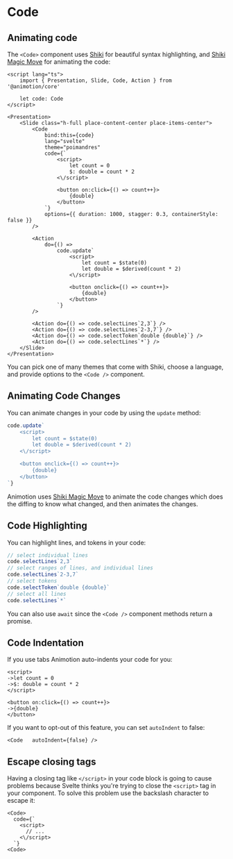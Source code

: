 <script lang="ts">
	import CodeBlock from './code.svelte'
</script>

# Code

## Animating code

The `<Code>` component uses [Shiki](https://shiki.style/) for beautiful syntax highlighting, and [Shiki Magic Move](https://shiki-magic-move.netlify.app/) for animating the code:

<CodeBlock />

```svelte
<script lang="ts">
	import { Presentation, Slide, Code, Action } from '@animotion/core'

	let code: Code
</script>

<Presentation>
	<Slide class="h-full place-content-center place-items-center">
		<Code
			bind:this={code}
			lang="svelte"
			theme="poimandres"
			code={`
				<script>
					let count = 0
					$: double = count * 2
				<\/script>

				<button on:click={() => count++}>
					{double}
				</button>
			`}
			options={{ duration: 1000, stagger: 0.3, containerStyle: false }}
		/>

		<Action
			do={() =>
				code.update`
					<script>
						let count = $state(0)
						let double = $derived(count * 2)
					<\/script>

					<button onclick={() => count++}>
						{double}
					</button>
				`}
		/>

		<Action do={() => code.selectLines`2,3`} />
		<Action do={() => code.selectLines`2-3,7`} />
		<Action do={() => code.selectToken`double {double}`} />
		<Action do={() => code.selectLines`*`} />
	</Slide>
</Presentation>
```

You can pick one of many themes that come with Shiki, choose a language, and provide options to the `<Code />` component.

## Animating Code Changes

You can animate changes in your code by using the `update` method:

```ts
code.update`
	<script>
		let count = $state(0)
		let double = $derived(count * 2)
	<\/script>

	<button onclick={() => count++}>
		{double}
	</button>
`}
```

Animotion uses [Shiki Magic Move](https://shiki-magic-move.netlify.app/) to animate the code changes which does the diffing to know what changed, and then animates the changes.

## Code Highlighting

You can highlight lines, and tokens in your code:

```ts
// select individual lines
code.selectLines`2,3`
// select ranges of lines, and individual lines
code.selectLines`2-3,7`
// select tokens
code.selectToken`double {double}`
// select all lines
code.selectLines`*`
```

You can also use `await` since the `<Code />` component methods return a promise. 

## Code Indentation

If you use tabs Animotion auto-indents your code for you:

```svelte
<script>
->let count = 0
->$: double = count * 2
</script>

<button on:click={() => count++}>
->{double}
</button>
```

If you want to opt-out of this feature, you can set `autoIndent` to false:


```svelte
<Code	autoIndent={false} />
```

## Escape closing tags

Having a closing tag like `</script>` in your code block is going to cause problems because Svelte thinks you're trying to close the `<script>` tag in your component. To solve this problem use the backslash character to escape it:

```svelte
<Code>
  code={`
    <script>
      // ...
    <\/script>
  `}
<Code>
```
